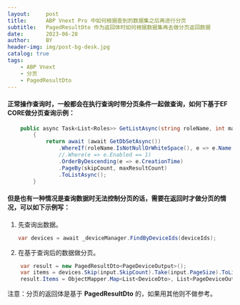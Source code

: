 ```yaml
---
layout:     post
title:      ABP Vnext Pro 中如何根据查到的数据集之后再进行分页
subtitle:   PagedResultDto 作为返回体时如何根据数据集再去做分页返回数据
date:       2023-06-28
author:     BY
header-img: img/post-bg-desk.jpg
catalog: true
tags:
    - ABP Vnext
    - 分页
    - PagedResultDto
---
```




#### 正常操作查询时，一般都会在执行查询时带分页条件一起做查询，如何下基于EF CORE做分页查询示例：
```C#
    public async Task<List<Roles>> GetListAsync(string roleName, int maxResultCount = 10, int skipCount = 0)
        {
            return await (await GetDbSetAsync())
                .WhereIf(roleName.IsNotNullOrWhiteSpace(), e => e.Name.Contains(roleName))
                //.Where(e => e.Enabled == 1)
                .OrderByDescending(e => e.CreationTime)
                .PageBy(skipCount, maxResultCount)
                .ToListAsync();
        }
```

#### 但是也有一种情况是查询数据时无法控制分页的话，需要在返回时才做分页的情况，可以如下示例写：
1. 先查询出数据。
    ```C#
    var devices = await _deviceManager.FindByDeviceIds(deviceIds);
    ```
2. 在基于查询后的数据做分页。
```C#
    var result = new PagedResultDto<PageDeviceOutput>();
    var items = devices.Skip(input.SkipCount).Take(input.PageSize).ToList();
    result.Items = ObjectMapper.Map<List<DeviceDto>, List<PageDeviceOutput>>(items);
```
注意：分页的返回体是基于 **PagedResultDto** 的，如果用其他则不做参考。

